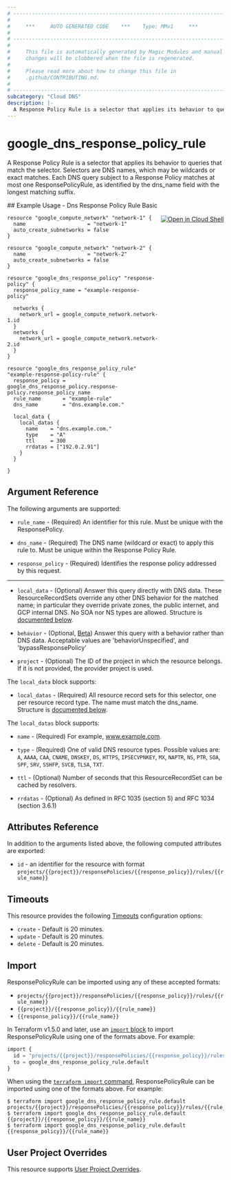 ```yaml
---
# ----------------------------------------------------------------------------
#
#     ***     AUTO GENERATED CODE    ***    Type: MMv1     ***
#
# ----------------------------------------------------------------------------
#
#     This file is automatically generated by Magic Modules and manual
#     changes will be clobbered when the file is regenerated.
#
#     Please read more about how to change this file in
#     .github/CONTRIBUTING.md.
#
# ----------------------------------------------------------------------------
subcategory: "Cloud DNS"
description: |-
  A Response Policy Rule is a selector that applies its behavior to queries that match the selector.
---
```


# google_dns_response_policy_rule

A Response Policy Rule is a selector that applies its behavior to queries that match the selector.
Selectors are DNS names, which may be wildcards or exact matches.
Each DNS query subject to a Response Policy matches at most one ResponsePolicyRule,
as identified by the dns_name field with the longest matching suffix.



<div class = "oics-button" style="float: right; margin: 0 0 -15px">
  <a href="https://console.cloud.google.com/cloudshell/open?cloudshell_git_repo=https%3A%2F%2Fgithub.com%2Fterraform-google-modules%2Fdocs-examples.git&cloudshell_working_dir=dns_response_policy_rule_basic&cloudshell_image=gcr.io%2Fcloudshell-images%2Fcloudshell%3Alatest&open_in_editor=main.tf&cloudshell_print=.%2Fmotd&cloudshell_tutorial=.%2Ftutorial.md" target="_blank">
    <img alt="Open in Cloud Shell" src="//gstatic.com/cloudssh/images/open-btn.svg" style="max-height: 44px; margin: 32px auto; max-width: 100%;">
  </a>
</div>
## Example Usage - Dns Response Policy Rule Basic


```hcl
resource "google_compute_network" "network-1" {
  name                    = "network-1"
  auto_create_subnetworks = false
}

resource "google_compute_network" "network-2" {
  name                    = "network-2"
  auto_create_subnetworks = false
}

resource "google_dns_response_policy" "response-policy" {
  response_policy_name = "example-response-policy"

  networks {
    network_url = google_compute_network.network-1.id
  }
  networks {
    network_url = google_compute_network.network-2.id
  }
}

resource "google_dns_response_policy_rule" "example-response-policy-rule" {
  response_policy = google_dns_response_policy.response-policy.response_policy_name
  rule_name       = "example-rule"
  dns_name        = "dns.example.com."

  local_data {
    local_datas {
      name    = "dns.example.com."
      type    = "A"
      ttl     = 300
      rrdatas = ["192.0.2.91"]
    }
  }

}
```

## Argument Reference

The following arguments are supported:


* `rule_name` -
  (Required)
  An identifier for this rule. Must be unique with the ResponsePolicy.

* `dns_name` -
  (Required)
  The DNS name (wildcard or exact) to apply this rule to. Must be unique within the Response Policy Rule.

* `response_policy` -
  (Required)
  Identifies the response policy addressed by this request.


- - -


* `local_data` -
  (Optional)
  Answer this query directly with DNS data. These ResourceRecordSets override any other DNS behavior for the matched name;
  in particular they override private zones, the public internet, and GCP internal DNS. No SOA nor NS types are allowed.
  Structure is [documented below](#nested_local_data).

* `behavior` -
  (Optional, [Beta](https://terraform.io/docs/providers/google/guides/provider_versions.html))
  Answer this query with a behavior rather than DNS data. Acceptable values are 'behaviorUnspecified', and 'bypassResponsePolicy'

* `project` - (Optional) The ID of the project in which the resource belongs.
    If it is not provided, the provider project is used.


<a name="nested_local_data"></a>The `local_data` block supports:

* `local_datas` -
  (Required)
  All resource record sets for this selector, one per resource record type. The name must match the dns_name.
  Structure is [documented below](#nested_local_datas).


<a name="nested_local_datas"></a>The `local_datas` block supports:

* `name` -
  (Required)
  For example, www.example.com.

* `type` -
  (Required)
  One of valid DNS resource types.
  Possible values are: `A`, `AAAA`, `CAA`, `CNAME`, `DNSKEY`, `DS`, `HTTPS`, `IPSECVPNKEY`, `MX`, `NAPTR`, `NS`, `PTR`, `SOA`, `SPF`, `SRV`, `SSHFP`, `SVCB`, `TLSA`, `TXT`.

* `ttl` -
  (Optional)
  Number of seconds that this ResourceRecordSet can be cached by
  resolvers.

* `rrdatas` -
  (Optional)
  As defined in RFC 1035 (section 5) and RFC 1034 (section 3.6.1)

## Attributes Reference

In addition to the arguments listed above, the following computed attributes are exported:

* `id` - an identifier for the resource with format `projects/{{project}}/responsePolicies/{{response_policy}}/rules/{{rule_name}}`


## Timeouts

This resource provides the following
[Timeouts](https://developer.hashicorp.com/terraform/plugin/sdkv2/resources/retries-and-customizable-timeouts) configuration options:

- `create` - Default is 20 minutes.
- `update` - Default is 20 minutes.
- `delete` - Default is 20 minutes.

## Import


ResponsePolicyRule can be imported using any of these accepted formats:

* `projects/{{project}}/responsePolicies/{{response_policy}}/rules/{{rule_name}}`
* `{{project}}/{{response_policy}}/{{rule_name}}`
* `{{response_policy}}/{{rule_name}}`


In Terraform v1.5.0 and later, use an [`import` block](https://developer.hashicorp.com/terraform/language/import) to import ResponsePolicyRule using one of the formats above. For example:

```tf
import {
  id = "projects/{{project}}/responsePolicies/{{response_policy}}/rules/{{rule_name}}"
  to = google_dns_response_policy_rule.default
}
```

When using the [`terraform import` command](https://developer.hashicorp.com/terraform/cli/commands/import), ResponsePolicyRule can be imported using one of the formats above. For example:

```
$ terraform import google_dns_response_policy_rule.default projects/{{project}}/responsePolicies/{{response_policy}}/rules/{{rule_name}}
$ terraform import google_dns_response_policy_rule.default {{project}}/{{response_policy}}/{{rule_name}}
$ terraform import google_dns_response_policy_rule.default {{response_policy}}/{{rule_name}}
```

## User Project Overrides

This resource supports [User Project Overrides](https://registry.terraform.io/providers/hashicorp/google/latest/docs/guides/provider_reference#user_project_override).
